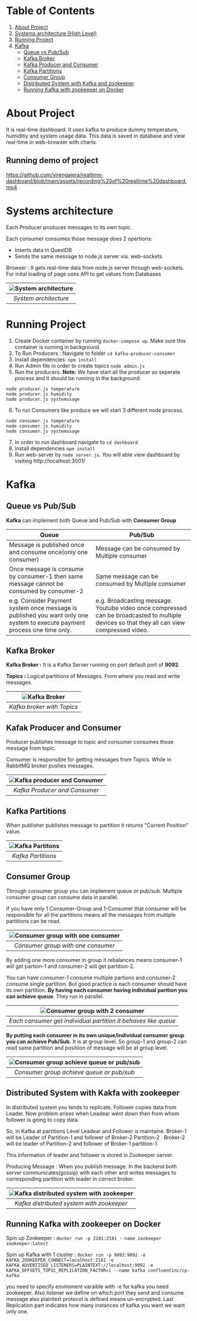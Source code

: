 # Table of Contents
1. [About Project](#about-project)
2. [Systems architecture (High Level)](#systems-architecture)
3. [Running Project](#running-project)
4. [Kafka](#kafka)
    - [Queue vs Pub/Sub](#queue-vs-pubsub)
    - [Kafka Broker](#kafka-broker)
    - [Kafka Producer and Consumer](#kafak-producer-and-consumer)
    - [Kafka Partitions](#kafka-partitions)
    - [Consumer Group](#consumer-group)
    - [Distributed System with Kafka and zookeeper](#distributed-system-with-kakfa-with-zookeeper)
    - [Running Kafka with zookeeper on Docker](#running-kafka-with-zookeeper-on-docker)


# **About Project**

It is real-time dashboard. It uses kafka to produce dummy temperature, humiditiy and system usage data. This data is saved in database and view real-time in web-browser with charts.

## **Running demo of project**

https://github.com/virengajera/realtime-dashboard/blob/main/assets/recording%20of%20realtime%20dashboard.mp4

# **Systems architecture**

Each Producer produces messages to its own topic.

Each consumer consumes those message does 2 opertions:
- Inserts data in QuestDB
- Sends the same message to node.js server via. web-sockets.

Browser : It gets real-time data from node.js server through web-sockets. For inital loading of page uses API to get values from Databases

| ![System architecture](./assets/system-architecture.png) | 
|:--:| 
| *System architecture* |


# **Running Project**

1. Create Docker container by running `docker-compose up`. Make sure this container is running in background.
2. To Run Producers : Navigate to folder `cd kafka-producer-consumer`
3. Install dependencies: `npm install`
4. Run Admin file in order to create topics `node admin.js`
5. Run the producers. **Note:** We have start all the producer as seperate process and it should be running in the background.
```
node producer.js temperature
node producer.js humidity
node producer.js systemusage
```
6. To run Consumers like produce we will start 3 different node process.
```
node consumer.js temperature
node consumer.js humidity
node consumer.js systemusage
```
7. In order to run dashboard navigate to `cd dashboard`
8. Install dependencies `npm install`
9. Run web-server by `node server.js`. You will able view dashboard by visiting http://localhost:3001/


# **Kafka**

## **Queue vs Pub/Sub**


**Kafka** can implement both Queue and Pub/Sub with **Consumer Group**

| Queue | Pub/Sub |
|-----------|-----------|
| Message is published once and consume once(only one consumer)| Message can be consumed by Multiple consumer|
| Once message is consume by consumer-1 then same message cannot be consumed by consumer-2 | Same message can be consumed by Multiple consumer|
| e.g. Consider Payment system once message is published you want only one system to execute payment process one time only.| e.g. Broadcasting message. Youtube video once compressed can be broadcasted to multiple devices so that they all can view compressed video. |


## **Kafka Broker**

**Kafka Broker :** It is a Kafka Server running on port default port of **9092**.

**Topics :** 
Logical partitions of Messages. From where you read and write messages.


| ![Kafka Broker](./assets/kafkabroker.png) | 
|:--:| 
| *Kafka broker with Topics* |


## **Kafak Producer and Consumer**

Producer publishes message to topic and consumer consumes those message from topic.

Consumer is responsible for getting messages from Topics. While in RabbitMQ broker pushes messages.

| ![Kafka producer and Consumer](./assets/producer_consumer.png) | 
|:--:| 
| *Kafka Producer and Consumer* |



## **Kafka Partitions**

When publisher publishes message to partition it returns "Current Position" value.

| ![Kafka Partitons](./assets/partitions.png) | 
|:--:| 
| *Kafka Partitions* |


## **Consumer Group**

Through consumer group you can implement queue or pub/sub. Multiple consumer group can consume data in parallel.

If you have only 1 Consumer-Group and 1-Consumer that consumer will be responsible for all the partitions means all the messages from multiple partitions can be read.

| ![Consumer group with one consumer](./assets/consumer-group-1.png) | 
|:--:| 
| *Consumer group with one consumer* |


By adding one more consumer in group it rebalances means consumer-1 will get partion-1 and consumer-2 will get partition-2. 

You can have consumer-1 consume multiple partions and consumer-2 consume single partition. But good practice is each consumer should have its own partition. **By having each consumer having individual parition you can achieve queue**. They run in parallel.


| ![Consumer group with 2 consumer](./assets/consumer-group-2.png) | 
|:--:| 
| *Each consumer get individual partition it behaves like queue* |


**By putting each consumer in its own unique/individual consumer group you can achieve Pub/Sub.** It is at group level. So group-1 and group-2 can read same partition and positiion of message will be at group level.


| ![Consumer group achieve queue or pub/sub](./assets/consumer-group-3.png) | 
|:--:| 
| *Consumer group achieve queue or pub/sub* |



## **Distributed System with Kakfa with zookeeper**

In distributed system you tends to replicate. Follower copies data from Leader. Now problem arises when Leadear went down then from whom follower is going to copy data.

So, in Kafka at partitions Level Leadear and Follower is maintaine. Broker-1 will be Leader of Partition-1 and follower of Broker-2 Partition-2 . Broker-2 will be leader of Partition-2 and follower of Broker-1 partition-1.

This information of leader and follower is stored in Zookeeper server.

Producing Message : When you publish message. In the backend both server communicates(gossip) with each other and writes messages to corresponding partition with leader in correct broker.
 

| ![Kafka distributed system with zookeeper](./assets/distributed-kafka-zookeeper.png) | 
|:--:| 
| *Kafka distributed system with zookeeper* |


## **Running Kafka with zookeeper on Docker**

Spin up Zookeeper : 
```docker run -p 2181:2181 --name zookeeper zookeeper:latest```


Spin up Kafka with 1 cluster : 
```docker run -p 9092:9092 -e KAFKA_ZOOKEEPER_CONNECT=localhost:2181 -e KAFKA_ADVERTISED_LISTENERS=PLAINTEXT://localhost:9092 -e KAFKA_OFFSETS_TOPIC_REPLICATION_FACTOR=1 --name kafka confluentinc/cp-kafka```

you need to specify enviroment varaible with -e for kafka you need zookeeper. Also listener  we define on which port they send and consume message also plaintext protocol is defined means un-encrypted. Last Replication part indicates how many instances of kafka you want we want only one.
